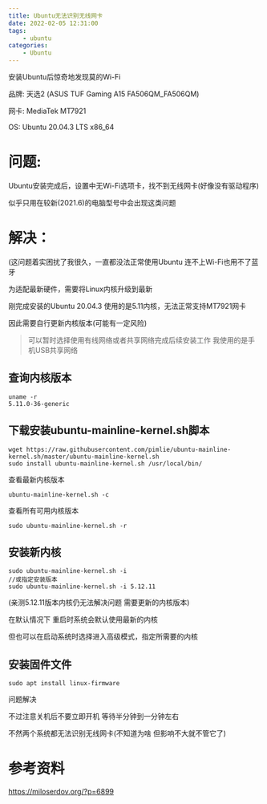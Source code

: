 ```yaml
---
title: Ubuntu无法识别无线网卡
date: 2022-02-05 12:31:00
tags:
    - ubuntu
categories:
    - Ubuntu
---
```


安装Ubuntu后惊奇地发现莫的Wi-Fi

<!-- more -->

品牌: 天选2 (ASUS TUF Gaming A15 FA506QM_FA506QM)

网卡: MediaTek MT7921

OS: Ubuntu 20.04.3 LTS x86_64

# 问题: 
Ubuntu安装完成后，设置中无Wi-Fi选项卡，找不到无线网卡(好像没有驱动程序)

似乎只用在较新(2021.6)的电脑型号中会出现这类问题

# 解决：

(这问题着实困扰了我很久，一直都没法正常使用Ubuntu 连不上Wi-Fi也用不了蓝牙

为适配最新硬件，需要将Linux内核升级到最新

刚完成安装的Ubuntu 20.04.3 使用的是5.11内核，无法正常支持MT7921网卡

因此需要自行更新内核版本(可能有一定风险)


> 可以暂时选择使用有线网络或者共享网络完成后续安装工作
> 我使用的是手机USB共享网络

## 查询内核版本

```shell
uname -r
5.11.0-36-generic
```

## 下载安装ubuntu-mainline-kernel.sh脚本

```shell
wget https://raw.githubusercontent.com/pimlie/ubuntu-mainline-kernel.sh/master/ubuntu-mainline-kernel.sh
sudo install ubuntu-mainline-kernel.sh /usr/local/bin/
```

查看最新内核版本

```shell
ubuntu-mainline-kernel.sh -c
```

查看所有可用内核版本

```shell
sudo ubuntu-mainline-kernel.sh -r
```

## 安装新内核

```shell
sudo ubuntu-mainline-kernel.sh -i
//或指定安装版本
sudo ubuntu-mainline-kernel.sh -i 5.12.11
```

(亲测5.12.11版本内核仍无法解决问题 需要更新的内核版本)

在默认情况下 重启时系统会默认使用最新的内核

但也可以在启动系统时选择进入高级模式，指定所需要的内核

## 安装固件文件

```shell
sudo apt install linux-firmware
```

问题解决

不过注意关机后不要立即开机 等待半分钟到一分钟左右

不然两个系统都无法识别无线网卡(不知道为啥 但影响不大就不管它了)

# 参考资料

https://miloserdov.org/?p=6899

